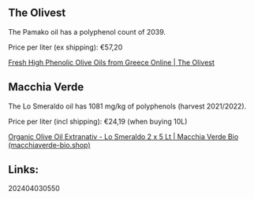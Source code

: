 
## The Olivest

The Pamako oil has a polyphenol count of 2039.

Price per liter (ex shipping): €57,20 

[Fresh High Phenolic Olive Oils from Greece Online | The Olivest](https://theolivest.com/)

## Macchia Verde

The Lo Smeraldo oil has 1081 mg/kg of polyphenols (harvest 2021/2022).

Price per liter (incl shipping): €24,19  (when buying 10L)

[Organic Olive Oil Extranativ - Lo Smeraldo 2 x 5 Lt | Macchia Verde Bio (macchiaverde-bio.shop)](https://macchiaverde-bio.shop/en/product/bio-olive-oil-lo-smeraldo-bag-in-box-2-x-5-l/)

## Links:



202404030550